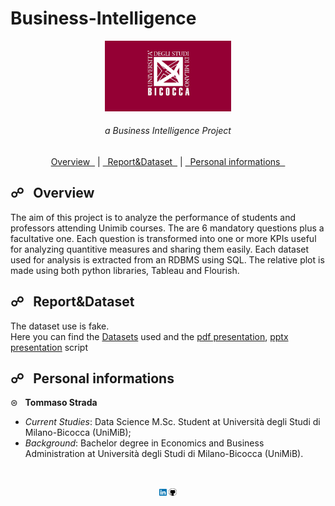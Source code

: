 # Business-Intelligence

<p align="center">
  <img src="https://github.com/TStrada/Business-Intelligence/blob/main/logoBicocca.png" width="40%">
</p>
  <h6 align="center">a Business Intelligence Project</h6>
<p align="center">
  <a href="#overview">Overview &nbsp;</a> |
  <a href="#Report&Dataset">&nbsp; Report&Dataset &nbsp;</a> |
  <a href="#Personal informations">&nbsp; Personal informations &nbsp;</a>
</p>

<a name="overview"></a>
## &#9741; &nbsp; Overview
The aim of this project is to analyze the performance of students and professors attending Unimib courses. The are 6 mandatory questions plus a facultative one. Each question is transformed into one or more KPIs useful for analyzing quantitive measures and sharing them easily. Each dataset used for analysis is extracted from an RDBMS using SQL. The relative plot is made using both python libraries, Tableau and Flourish.


<a name="Report&Dataset"></a>
## &#9741; &nbsp; Report&Dataset 
The dataset use is fake.   
Here you can find the <a href="https://github.com/TStrada/Business-Intelligence/blob/main/Dataset/"> Datasets</a> used and the <a href="https://github.com/TStrada/Business-Intelligence/blob/main/Homework_Strada_Bosio_Abete.pdf"> pdf presentation</a>, <a href="https://github.com/TStrada/Business-Intelligence/blob/main/Homework_Strada_Bosio_Abete.pptx"> pptx presentation</a> script


<a name="Personal informations"></a>
## &#9741; &nbsp; Personal informations

&#8860; &nbsp; **Tommaso Strada** 

- *Current Studies*: Data Science M.Sc. Student at Università degli Studi di Milano-Bicocca (UniMiB);
- *Background*: Bachelor degree in Economics and Business Administration at Università degli Studi di Milano-Bicocca (UniMiB).
<br>

<p align = "center">
<a href = "https://linkedin.com/in/TommasoStrada"><img src="https://github.com/TStrada/TStrada/blob/main/LinkedIn_logo.png" width = "2.3%"></a>
  <a href = "https://github.com/TStrada"><img src="https://github.com/TStrada/TStrada/blob/main/GitHub_image.png" width = "2.5%"></a>
</p>
